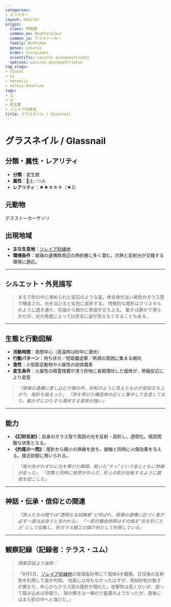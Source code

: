 ```yaml
---
categories:
- モンスター
layout: monster
origin:
  class: 甲殻類
  common_en: Deathstalker
  common_ja: デスストーカー
  family: Buthidae
  genus: Leiurus
  order: Scorpiones
  scientific: Leiurus quinquestriatus
  species: Leiurus quinquestriatus
tag_slugs:
- tsuchi
- hi
- henseiju
- soleia-duneline
tags:
- 土
- 火
- 変生獣
- ソレイア砂縁地
title: グラスネイル / Glassnail
---
```


# グラスネイル / Glassnail

## 分類・属性・レアリティ

* **分類**：変生獣
* **属性**：🌱土／🔥火
* **レアリティ**：★★☆☆☆（★2）

## 元動物
デスストーカーサソリ

## 出現地域

* **主な生息地**：[ソレイア砂縁地](../place/soleia_duneline.md)
* **環境条件**：玻璃の遺構群周辺の熱砂層に多く潜む。灼熱と反射光が交錯する環境に適応。

---

## シルエット・外見描写

> まるで砂の中に埋められた宝石のような姿。体全体が淡い褐色のガラス質で構成され、光を浴びると虹色に屈折する。
> 特徴的な尾針はクリスタルのように透き通り、先端から微かに熱波が立ち上る。
> 動きは静かで滑らかだが、光の角度によっては完全に姿が見えなくなることもある。

---

## 生態と行動図解

* **活動時間**：夜間中心（高温時は砂中に潜伏）
* **行動パターン**：待ち伏せ／短距離追撃／熱源の周囲に集まる傾向
* **食性**：小型節足動物や火属性の幼体魔素
* **変生条件**：火属性の精霊残響が漂う砂地に長期潜伏した個体が、熱融反応により変質

> *「玻璃の遺構に差し込む夕陽の中、砂粒のように見えたものが突如立ち上がり、尾針を振るった」*
> *「熱を帯びた構造体の近くに集中して生息しており、動かずにひたすら潜伏する習性が強い」*

---

## 能力

* **《幻砂反射》**：自身のガラス殻で周囲の光を反射・屈折し、透明化。視認困難な状態となる。
* **《灼尾の一閃》**：尾針から極小の熱線を放ち、接触と同時に火傷効果を与える。接近防御に用いられる。

> *「尾の先がわずかに光を帯びた瞬間、乾いた“チッ”という音とともに熱線が走った」*
> *「攻撃と同時に視界がゆらぎ、砂上の影が反転するように錯覚を起こした」*

---

## 神話・伝承・信仰との関連

> *「旅人たちの間では“透明なる試練者”と呼ばれ、玻璃の遺構に近づく者が必ず一度は出会うと言われる」*
> *「一部の錬金術師はその殻を“炎を封じた土”として収集し、砂ガラス細工の媒介材として利用している」*

---

## 観察記録（記録者：テラス・ユム）

> *探索日誌より抜粋：*

> 「8月5日、[ソレイア砂縁地](../place/soleia_duneline.md)の玻璃裂砂帯にて個体Aを観察。日没後の反射角を利用して姿が判明。
> 地表には何もなかったはずが、突如砂粒の動きが異なり、中心からグラス質の尾針が現れた。攻撃性は高くないが、誤って踏み込めば命取り。
> 殻の輝きは一瞬だけ星屑のようだったが、直後にはまた砂の中へと溶けた。」